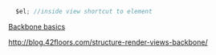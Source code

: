 ```javascript
  $el; //inside view shortcut to element
```

[Backbone basics](http://addyosmani.github.io/backbone-fundamentals/#backbone-basics)

http://blog.42floors.com/structure-render-views-backbone/
